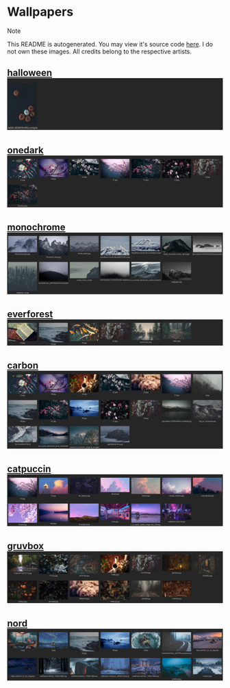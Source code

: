 # Wallpapers

> [!NOTE]
> This README is autogenerated. You may view it's source code [here](https://github.com/andrewzn69/wallpapers/tree/main/.github/workflows). I do not own these images. All credits belong to the respective artists.

[halloween](https://github.com/andrewzn69/wallpapers/tree/main/halloween)
![halloween](previews/halloween.png)
---
[onedark](https://github.com/andrewzn69/wallpapers/tree/main/onedark)
![onedark](previews/onedark.png)
---
[monochrome](https://github.com/andrewzn69/wallpapers/tree/main/monochrome)
![monochrome](previews/monochrome.png)
---
[everforest](https://github.com/andrewzn69/wallpapers/tree/main/everforest)
![everforest](previews/everforest.png)
---
[carbon](https://github.com/andrewzn69/wallpapers/tree/main/carbon)
![carbon](previews/carbon.png)
---
[catpuccin](https://github.com/andrewzn69/wallpapers/tree/main/catpuccin)
![catpuccin](previews/catpuccin.png)
---
[gruvbox](https://github.com/andrewzn69/wallpapers/tree/main/gruvbox)
![gruvbox](previews/gruvbox.png)
---
[nord](https://github.com/andrewzn69/wallpapers/tree/main/nord)
![nord](previews/nord.png)
---
